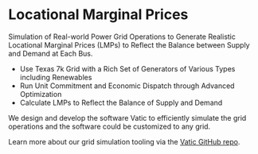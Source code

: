 # Locational Marginal Prices

Simulation of Real-world Power Grid Operations to Generate Realistic Locational Marginal Prices (LMPs) to Reflect the Balance between Supply and Demand at Each Bus.

- Use Texas 7k Grid with a Rich Set of Generators of Various Types including Renewables
- Run Unit Commitment and Economic Dispatch through Advanced Optimization
- Calculate LMPs to Reflect the Balance of Supply and Demand

We design and develop the software Vatic to efficiently simulate the grid operations and the software could be customized to any grid.

Learn more about our grid simulation tooling via the [Vatic GitHub repo](https://github.com/PrincetonUniversity/Vatic/tree/v0.4.0-a2).
